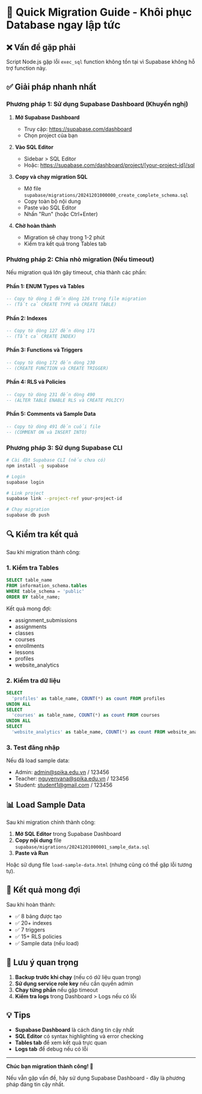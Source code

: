 # 🚀 Quick Migration Guide - Khôi phục Database ngay lập tức

## ❌ Vấn đề gặp phải

Script Node.js gặp lỗi `exec_sql` function không tồn tại vì Supabase không hỗ trợ function này.

## ✅ Giải pháp nhanh nhất

### Phương pháp 1: Sử dụng Supabase Dashboard (Khuyến nghị)

1. **Mở Supabase Dashboard**
   - Truy cập: https://supabase.com/dashboard
   - Chọn project của bạn

2. **Vào SQL Editor**
   - Sidebar > SQL Editor
   - Hoặc: https://supabase.com/dashboard/project/[your-project-id]/sql

3. **Copy và chạy migration SQL**
   - Mở file `supabase/migrations/20241201000000_create_complete_schema.sql`
   - Copy toàn bộ nội dung
   - Paste vào SQL Editor
   - Nhấn "Run" (hoặc Ctrl+Enter)

4. **Chờ hoàn thành**
   - Migration sẽ chạy trong 1-2 phút
   - Kiểm tra kết quả trong Tables tab

### Phương pháp 2: Chia nhỏ migration (Nếu timeout)

Nếu migration quá lớn gây timeout, chia thành các phần:

#### Phần 1: ENUM Types và Tables
```sql
-- Copy từ dòng 1 đến dòng 126 trong file migration
-- (Tất cả CREATE TYPE và CREATE TABLE)
```

#### Phần 2: Indexes
```sql
-- Copy từ dòng 127 đến dòng 171
-- (Tất cả CREATE INDEX)
```

#### Phần 3: Functions và Triggers
```sql
-- Copy từ dòng 172 đến dòng 230
-- (CREATE FUNCTION và CREATE TRIGGER)
```

#### Phần 4: RLS và Policies
```sql
-- Copy từ dòng 231 đến dòng 490
-- (ALTER TABLE ENABLE RLS và CREATE POLICY)
```

#### Phần 5: Comments và Sample Data
```sql
-- Copy từ dòng 491 đến cuối file
-- (COMMENT ON và INSERT INTO)
```

### Phương pháp 3: Sử dụng Supabase CLI

```bash
# Cài đặt Supabase CLI (nếu chưa có)
npm install -g supabase

# Login
supabase login

# Link project
supabase link --project-ref your-project-id

# Chạy migration
supabase db push
```

## 🔍 Kiểm tra kết quả

Sau khi migration thành công:

### 1. Kiểm tra Tables
```sql
SELECT table_name 
FROM information_schema.tables 
WHERE table_schema = 'public' 
ORDER BY table_name;
```

Kết quả mong đợi:
- assignment_submissions
- assignments
- classes
- courses
- enrollments
- lessons
- profiles
- website_analytics

### 2. Kiểm tra dữ liệu
```sql
SELECT 
  'profiles' as table_name, COUNT(*) as count FROM profiles
UNION ALL
SELECT 
  'courses' as table_name, COUNT(*) as count FROM courses
UNION ALL
SELECT 
  'website_analytics' as table_name, COUNT(*) as count FROM website_analytics;
```

### 3. Test đăng nhập
Nếu đã load sample data:
- Admin: admin@spika.edu.vn / 123456
- Teacher: nguyenvana@spika.edu.vn / 123456
- Student: student1@gmail.com / 123456

## 📊 Load Sample Data

Sau khi migration chính thành công:

1. **Mở SQL Editor** trong Supabase Dashboard
2. **Copy nội dung** file `supabase/migrations/20241201000001_sample_data.sql`
3. **Paste và Run**

Hoặc sử dụng file `load-sample-data.html` (nhưng cũng có thể gặp lỗi tương tự).

## 🎯 Kết quả mong đợi

Sau khi hoàn thành:
- ✅ 8 bảng được tạo
- ✅ 20+ indexes
- ✅ 7 triggers
- ✅ 15+ RLS policies
- ✅ Sample data (nếu load)

## 🚨 Lưu ý quan trọng

1. **Backup trước khi chạy** (nếu có dữ liệu quan trọng)
2. **Sử dụng service role key** nếu cần quyền admin
3. **Chạy từng phần** nếu gặp timeout
4. **Kiểm tra logs** trong Dashboard > Logs nếu có lỗi

## 💡 Tips

- **Supabase Dashboard** là cách đáng tin cậy nhất
- **SQL Editor** có syntax highlighting và error checking
- **Tables tab** để xem kết quả trực quan
- **Logs tab** để debug nếu có lỗi

---

**Chúc bạn migration thành công! 🎉**

Nếu vẫn gặp vấn đề, hãy sử dụng Supabase Dashboard - đây là phương pháp đáng tin cậy nhất.
